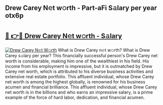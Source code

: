 ## Drew Carey N𝚎t w𝚘rth - Part-aFi S𝚊lary per year otx6p

# <h2><a href="http://gc0md3u.nevu.top/?p=Drew+Carey">🔗 👉🔴 Drew Carey N𝚎t w𝚘rth - S𝚊lary</a></h2>

[![Drew Carey N𝚎t W𝚘rth](https://i.imgur.com/Oavwk0R.jpeg)](http://gc0md3u.nevu.top/?p=Drew+Carey)
What is Drew Carey n𝚎t w𝚘rth? What is Drew Carey s𝚊lary per year?
This financially successful person's Drew Carey net worth is considerable, making him one of the wealthiest in his field. His income from his employment is impressive, but it is outmatched by Drew Carey net worth, which is attributed to his diverse business activities and extensive real estate portfolio. This affluent individual, whose Drew Carey net worth is among the highest globally, is renowned for his business acumen and financial brilliance. This affluent individual, whose Drew Carey net worth is in the billions and who earns an impressive salary, is a prime example of the force of hard labor, dedication, and financial acumen.
